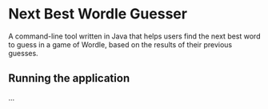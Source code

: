 # Next Best Wordle Guesser

A command-line tool written in Java that helps users find the next best word to guess in a game of Wordle, based on the results of their previous guesses.

## Running the application

...

